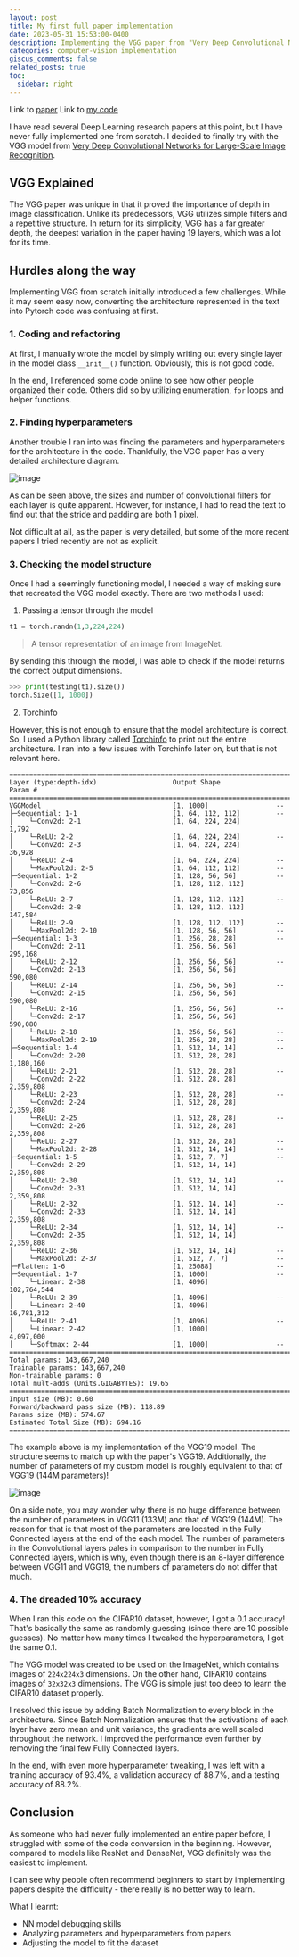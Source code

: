 ```yaml
---
layout: post
title: My first full paper implementation
date: 2023-05-31 15:53:00-0400
description: Implementing the VGG paper from "Very Deep Convolutional Networks for Large-Scale Image Recognition"
categories: computer-vision implementation
giscus_comments: false
related_posts: true
toc:
  sidebar: right
---
```

Link to [paper](https://arxiv.org/abs/1409.1556)
Link to [my code](https://github.com/boosungkim/milestone-cnn-model-implementations)

I have read several Deep Learning research papers at this point, but I have never fully implemented one from scratch. I decided to finally try with the VGG model from [Very Deep Convolutional Networks for Large-Scale Image Recognition](https://arxiv.org/abs/1409.1556).

## VGG Explained
The VGG paper was unique in that it proved the importance of depth in image classification. Unlike its predecessors, VGG utilizes simple filters and a repetitive structure. In return for its simplicity, VGG has a far greater depth, the deepest variation in the paper having 19 layers, which was a lot for its time.

## Hurdles along the way
Implementing VGG from scratch initially introduced a few challenges. While it may seem easy now, converting the architecture represented in the text into Pytorch code was confusing at first.

### 1. Coding and refactoring
At first, I manually wrote the model by simply writing out every single layer in the model class ```__init__()``` function. Obviously, this is not good code.

In the end, I referenced some code online to see how other people organized their code. Others did so by utilizing enumeration, ```for``` loops and helper functions. 

### 2. Finding hyperparameters
Another trouble I ran into was finding the parameters and hyperparameters for the architecture in the code. Thankfully, the VGG paper has a very detailed architecture diagram.

![image](/assets/img/blogs/2023-05-31-first-paper-implementation/vgg-architecture.png)

As can be seen above, the sizes and number of convolutional filters for each layer is quite apparent. However, for instance, I had to read the text to find out that the stride and padding are both 1 pixel.

Not difficult at all, as the paper is very detailed, but some of the more recent papers I tried recently are not as explicit.

### 3. Checking the model structure
Once I had a seemingly functioning model, I needed a way of making sure that recreated the VGG model exactly. There are two methods I used:

1) Passing a tensor through the model

```python
t1 = torch.randn(1,3,224,224)
```
> A tensor representation of an image from ImageNet.

By sending this through the model, I was able to check if the model returns the correct output dimensions.

```python
>>> print(testing(t1).size())
torch.Size([1, 1000])
```

2) Torchinfo

However, this is not enough to ensure that the model architecture is correct. So, I used a Python library called [Torchinfo](https://github.com/TylerYep/torchinfo) to print out the entire architecture. I ran into a few issues with Torchinfo later on, but that is not relevant here.

```
==========================================================================================
Layer (type:depth-idx)                   Output Shape              Param #
==========================================================================================
VGGModel                                 [1, 1000]                 --
├─Sequential: 1-1                        [1, 64, 112, 112]         --
│    └─Conv2d: 2-1                       [1, 64, 224, 224]         1,792
│    └─ReLU: 2-2                         [1, 64, 224, 224]         --
│    └─Conv2d: 2-3                       [1, 64, 224, 224]         36,928
│    └─ReLU: 2-4                         [1, 64, 224, 224]         --
│    └─MaxPool2d: 2-5                    [1, 64, 112, 112]         --
├─Sequential: 1-2                        [1, 128, 56, 56]          --
│    └─Conv2d: 2-6                       [1, 128, 112, 112]        73,856
│    └─ReLU: 2-7                         [1, 128, 112, 112]        --
│    └─Conv2d: 2-8                       [1, 128, 112, 112]        147,584
│    └─ReLU: 2-9                         [1, 128, 112, 112]        --
│    └─MaxPool2d: 2-10                   [1, 128, 56, 56]          --
├─Sequential: 1-3                        [1, 256, 28, 28]          --
│    └─Conv2d: 2-11                      [1, 256, 56, 56]          295,168
│    └─ReLU: 2-12                        [1, 256, 56, 56]          --
│    └─Conv2d: 2-13                      [1, 256, 56, 56]          590,080
│    └─ReLU: 2-14                        [1, 256, 56, 56]          --
│    └─Conv2d: 2-15                      [1, 256, 56, 56]          590,080
│    └─ReLU: 2-16                        [1, 256, 56, 56]          --
│    └─Conv2d: 2-17                      [1, 256, 56, 56]          590,080
│    └─ReLU: 2-18                        [1, 256, 56, 56]          --
│    └─MaxPool2d: 2-19                   [1, 256, 28, 28]          --
├─Sequential: 1-4                        [1, 512, 14, 14]          --
│    └─Conv2d: 2-20                      [1, 512, 28, 28]          1,180,160
│    └─ReLU: 2-21                        [1, 512, 28, 28]          --
│    └─Conv2d: 2-22                      [1, 512, 28, 28]          2,359,808
│    └─ReLU: 2-23                        [1, 512, 28, 28]          --
│    └─Conv2d: 2-24                      [1, 512, 28, 28]          2,359,808
│    └─ReLU: 2-25                        [1, 512, 28, 28]          --
│    └─Conv2d: 2-26                      [1, 512, 28, 28]          2,359,808
│    └─ReLU: 2-27                        [1, 512, 28, 28]          --
│    └─MaxPool2d: 2-28                   [1, 512, 14, 14]          --
├─Sequential: 1-5                        [1, 512, 7, 7]            --
│    └─Conv2d: 2-29                      [1, 512, 14, 14]          2,359,808
│    └─ReLU: 2-30                        [1, 512, 14, 14]          --
│    └─Conv2d: 2-31                      [1, 512, 14, 14]          2,359,808
│    └─ReLU: 2-32                        [1, 512, 14, 14]          --
│    └─Conv2d: 2-33                      [1, 512, 14, 14]          2,359,808
│    └─ReLU: 2-34                        [1, 512, 14, 14]          --
│    └─Conv2d: 2-35                      [1, 512, 14, 14]          2,359,808
│    └─ReLU: 2-36                        [1, 512, 14, 14]          --
│    └─MaxPool2d: 2-37                   [1, 512, 7, 7]            --
├─Flatten: 1-6                           [1, 25088]                --
├─Sequential: 1-7                        [1, 1000]                 --
│    └─Linear: 2-38                      [1, 4096]                 102,764,544
│    └─ReLU: 2-39                        [1, 4096]                 --
│    └─Linear: 2-40                      [1, 4096]                 16,781,312
│    └─ReLU: 2-41                        [1, 4096]                 --
│    └─Linear: 2-42                      [1, 1000]                 4,097,000
│    └─Softmax: 2-44                     [1, 1000]                 --
==========================================================================================
Total params: 143,667,240
Trainable params: 143,667,240
Non-trainable params: 0
Total mult-adds (Units.GIGABYTES): 19.65
==========================================================================================
Input size (MB): 0.60
Forward/backward pass size (MB): 118.89
Params size (MB): 574.67
Estimated Total Size (MB): 694.16
==========================================================================================
```

The example above is my implementation of the VGG19 model. The structure seems to match up with the paper's VGG19. Additionally, the number of parameters of my custom model is roughly equivalent to that of VGG19 (144M parameters)!

![image](/assets/img/blogs/2023-05-31-first-paper-implementation/vgg-param.png)

On a side note, you may wonder why there is no huge difference between the number of parameters in VGG11 (133M) and that of VGG19 (144M). The reason for that is that most of the parameters are located in the Fully Connected layers at the end of the each model. The number of parameters in the Convolutional layers pales in comparison to the number in Fully Connected layers, which is why, even though there is an 8-layer difference between VGG11 and VGG19, the numbers of parameters do not differ that much.

### 4. The dreaded 10% accuracy
When I ran this code on the CIFAR10 dataset, however, I got a 0.1 accuracy! That's basically the same as randomly guessing (since there are 10 possible guesses). No matter how many times I tweaked the hyperparameters, I got the same 0.1.

The VGG model was created to be used on the ImageNet, which contains images of `224x224x3` dimensions. On the other hand, CIFAR10 contains images of `32x32x3` dimensions. The VGG is simple just too deep to learn the CIFAR10 dataset properly.

I resolved this issue by adding Batch Normalization to every block in the architecture. Since Batch Normalization ensures that the activations of each layer have zero mean and unit variance, the gradients are well scaled throughout the network. I improved the performance even further by removing the final few Fully Connected layers.

In the end, with even more hyperparameter tweaking, I was left with a training accuracy of 93.4%, a validation accuracy of 88.7%, and a testing accuracy of 88.2%.

## Conclusion
As someone who had never fully implemented an entire paper before, I struggled with some of the code conversion in the beginning. However, compared to models like ResNet and DenseNet, VGG definitely was the easiest to implement.

I can see why people often recommend beginners to start by implementing papers despite the difficulty - there really is no better way to learn.

What I learnt:
- NN model debugging skills
- Analyzing parameters and hyperparameters from papers
- Adjusting the model to fit the dataset